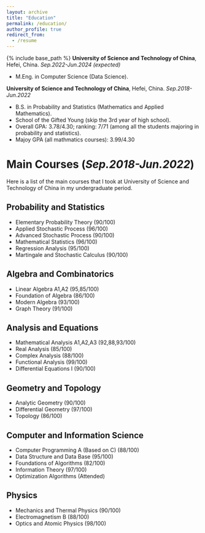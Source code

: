 ```yaml
---
layout: archive
title: "Education"
permalink: /education/
author_profile: true
redirect_from:
  - /resume
---
```


{% include base_path %}
**University of Science and Technology of China**, Hefei, China. *Sep.2022-Jun.2024 (expected)*
* M.Eng. in Computer Science (Data Science). 

**University of Science and Technology of China**, Hefei, China. *Sep.2018-Jun.2022*
* B.S. in Probability and Statistics (Mathematics and Applied Mathematics).
* School of the Gifted Young (skip the 3rd year of high school).
* Overall GPA: 3.78/4.30; ranking: 7/71 (among all the students majoring in probability and statistics).
* Majoy GPA (all mathmatics courses): 3.99/4.30

Main Courses (*Sep.2018-Jun.2022*)
=====
Here is a list of the main courses that I took at University of Science and Technology of China in my undergraduate period.

Probability and Statistics
-----
* Elementary Probability Theory (90/100)
* Applied Stochastic Process (96/100)
* Advanced Stochastic Process (90/100)
* Mathematical Statistics (96/100)
* Regression Analysis (95/100)
* Martingale and Stochastic Calculus (90/100)

Algebra and Combinatorics
-----
* Linear Algebra A1,A2 (95,85/100)
* Foundation of Algebra (86/100)
* Modern Algebra (93/100)
* Graph Theory (91/100)

Analysis and Equations
-----
* Mathematical Analysis A1,A2,A3 (92,88,93/100)
* Real Analysis (85/100)
* Complex Analysis (88/100)
* Functional Analysis (99/100)
* Differential Equations I (90/100)

Geometry and Topology
-----
* Analytic Geometry (90/100)
* Differential Geometry (97/100)
* Topology (86/100)

Computer and Information Science
-----
* Computer Programming A (Based on C) (88/100)
* Data Structure and Data Base (95/100)
* Foundations of Algorithms (82/100)
* Information Theory (97/100)
* Optimization Algorithms (Attended)

Physics
-----
* Mechanics and Thermal Physics (90/100)
* Electromagnetism B (88/100)
* Optics and Atomic Physics (98/100)
